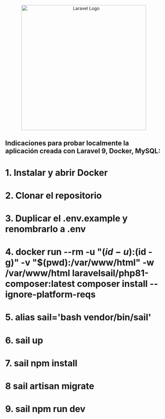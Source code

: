 <p align="center"><a href="https://laravel.com" target="_blank"><img src="https://raw.githubusercontent.com/laravel/art/master/logo-lockup/5%20SVG/2%20CMYK/1%20Full%20Color/laravel-logolockup-cmyk-red.svg" width="400" alt="Laravel Logo"></a></p>

## Indicaciones para probar localmente la aplicación creada con Laravel 9, Docker, MySQL:

# 1. Instalar y abrir Docker

# 2. Clonar el repositorio

# 3. Duplicar el .env.example y renombrarlo a .env

# 4. __docker run --rm -u "$(id -u):$(id -g)" -v "$(pwd):/var/www/html" -w /var/www/html laravelsail/php81-composer:latest composer install --ignore-platform-reqs__

# 5. __alias sail='bash vendor/bin/sail'__

# 6. __sail up__

# 7. __sail npm install__

# 8 __sail artisan migrate__

# 9. __sail npm run dev__